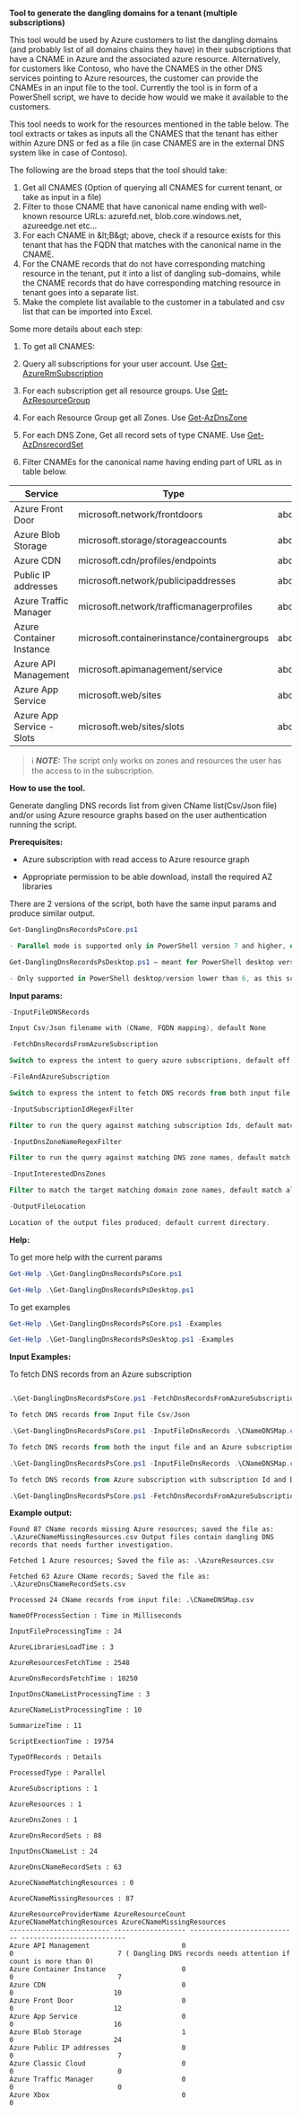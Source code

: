 **Tool to generate the dangling domains for a tenant (multiple subscriptions)**

This tool would be used by Azure customers to list the dangling domains (and probably list of all domains chains they have) in their subscriptions that have a CNAME in Azure and the associated azure resource. Alternatively, for customers like Contoso, who have the CNAMES in the other DNS services pointing to Azure resources, the customer can provide the CNAMEs in an input file to the tool. Currently the tool is in form of a PowerShell script, we have to decide how would we make it available to the customers.

This tool needs to work for the resources mentioned in the table below. The tool extracts or takes as inputs all the CNAMES that the tenant has either within Azure DNS or fed as a file (in case CNAMES are in the external DNS system like in case of Contoso).

The following are the broad steps that the tool should take:

1. Get all CNAMES (Option of querying all CNAMES for current tenant, or take as input in a file)
2. Filter to those CNAME that have canonical name ending with well-known resource URLs: azurefd.net, blob.core.windows.net, azureedge.net etc…
3. For each CNAME in \&lt;B\&gt; above, check if a resource exists for this tenant that has the FQDN that matches with the canonical name in the CNAME.
4. For the CNAME records that do not have corresponding matching resource in the tenant, put it into a list of dangling sub-domains, while the CNAME records that do have corresponding matching resource in tenant goes into a separate list.
5. Make the complete list available to the customer in a tabulated and csv list that can be imported into Excel.

Some more details about each step:

1. To get all CNAMES:
  1. Query all subscriptions for your user account. Use [Get-AzureRmSubscription](https://docs.microsoft.com/en-us/powershell/module/azurerm.profile/get-azurermsubscription?view=azurermps-6.13.0)
  2. For each subscription get all resource groups. Use [Get-AzResourceGroup](https://docs.microsoft.com/en-us/powershell/module/az.resources/get-azresourcegroup?view=azps-4.4.0)
  3. For each Resource Group get all Zones. Use [Get-AzDnsZone](https://docs.microsoft.com/en-us/powershell/module/az.dns/get-azdnszone?view=azps-4.4.0)
  4. For each DNS Zone, Get all record sets of type CNAME. Use [Get-AzDnsrecordSet](https://docs.microsoft.com/en-us/powershell/module/az.dns/get-azdnsrecordset?view=azps-4.4.0)

1. Filter CNAMEs for the canonical name having ending part of URL as in table below.

| Service | Type | Example |
| --- | --- | --- |
| Azure Front Door | microsoft.network/frontdoors | abc .azurefd.net |
| Azure Blob Storage | microsoft.storage/storageaccounts | abc. blob.core.windows.net |
| Azure CDN | microsoft.cdn/profiles/endpoints | abc.azureedge.net |
| Public IP addresses | microsoft.network/publicipaddresses | abc.EastUs.cloudapp.azure.com |
| Azure Traffic Manager | microsoft.network/trafficmanagerprofiles | abc.trafficmanager.net |
| Azure Container Instance | microsoft.containerinstance/containergroups | abc.EastUs.azurecontainer.io |
| Azure API Management | microsoft.apimanagement/service | abc.azure-api.net |
| Azure App Service | microsoft.web/sites | abc.azurewebsites.net |
| Azure App Service - Slots | microsoft.web/sites/slots | abc-def.azurewebsites.net |



> ℹ️ **_NOTE:_**  The script only works on zones and resources the user has the access to in the subscription. 


**How to use the tool.**

Generate dangling DNS records list from given CName list(Csv/Json file) and/or using Azure resource graphs based on the user authentication running the script.

**Prerequisites:**

- Azure subscription with read access to Azure resource graph

- Appropriate permission to be able download, install the required AZ libraries

There are 2 versions of the script, both have the same input params and produce similar output.

```powershell
Get-DanglingDnsRecordsPsCore.ps1

- Parallel mode is supported only in PowerShell version 7 and higher, else will run serial mode.

Get-DanglingDnsRecordsPsDesktop.ps1 – meant for PowerShell desktop version (version lower than 6)

- Only supported in PowerShell desktop/version lower than 6, as this script is using windows workflows.
```

**Input params:**

```powershell
-InputFileDNSRecords 

Input Csv/Json filename with (CName, FQDN mapping), default None

-FetchDnsRecordsFromAzureSubscription

Switch to express the intent to query azure subscriptions, default off.

-FileAndAzureSubscription 

Switch to express the intent to fetch DNS records from both input file and from Azure DNS records, default off.

-InputSubscriptionIdRegexFilter 

Filter to run the query against matching subscription Ids, default match all.

-InputDnsZoneNameRegexFilter 

Filter to run the query against matching DNS zone names, default match all.

-InputInterestedDnsZones 

Filter to match the target matching domain zone names, default match all.

-OutputFileLocation 

Location of the output files produced; default current directory.
```

**Help:**

To get more help with the current params

```powershell
Get-Help .\Get-DanglingDnsRecordsPsCore.ps1

Get-Help .\Get-DanglingDnsRecordsPsDesktop.ps1

```

To get examples

```powershell
Get-Help .\Get-DanglingDnsRecordsPsCore.ps1 -Examples

Get-Help .\Get-DanglingDnsRecordsPsDesktop.ps1 -Examples

```
**Input Examples:**

To fetch DNS records from an Azure subscription

```powershell

.\Get-DanglingDnsRecordsPsCore.ps1 -FetchDnsRecordsFromAzureSubscription

To fetch DNS records from Input file Csv/Json

.\Get-DanglingDnsRecordsPsCore.ps1 -InputFileDnsRecords .\CNameDNSMap.csv

To fetch DNS records from both the input file and an Azure subscription

.\Get-DanglingDnsRecordsPsCore.ps1 -InputFileDnsRecords .\CNameDNSMap.csv -FileAndAzureSubscription

To fetch DNS records from Azure subscription with subscription Id and DNS zone filters to reduce the scope of search.

.\Get-DanglingDnsRecordsPsCore.ps1 -FetchDnsRecordsFromAzureSubscription -InputSubscriptionIdRegexFilter 533 -InputDnsZoneNameRegexFilter testdnszone-1.a

```

**Example output:**

 ``` 
Found 87 CName records missing Azure resources; saved the file as: .\AzureCNameMissingResources.csv Output files contain dangling DNS records that needs further investigation.

Fetched 1 Azure resources; Saved the file as: .\AzureResources.csv

Fetched 63 Azure CName records; Saved the file as: .\AzureDnsCNameRecordSets.csv

Processed 24 CName records from input file: .\CNameDNSMap.csv

NameOfProcessSection : Time in Milliseconds

InputFileProcessingTime : 24

AzureLibrariesLoadTime : 3

AzureResourcesFetchTime : 2548

AzureDnsRecordsFetchTime : 10250

InputDnsCNameListProcessingTime : 3

AzureCNameListProcessingTime : 10

SummarizeTime : 11

ScriptExectionTime : 19754

TypeOfRecords : Details

ProcessedType : Parallel

AzureSubscriptions : 1

AzureResources : 1

AzureDnsZones : 1

AzureDnsRecordSets : 88

InputDnsCNameList : 24

AzureDnsCNameRecordSets : 63

AzureCNameMatchingResources : 0

AzureCNameMissingResources : 87
``` 
``` 
AzureResourceProviderName AzureResourceCount AzureCNameMatchingResources AzureCNameMissingResources
------------------------- ------------------ --------------------------- --------------------------
Azure API Management                       0                           0                          7 ( Dangling DNS records needs attention if count is more than 0)
Azure Container Instance                   0                           0                          7
Azure CDN                                  0                           0                         10
Azure Front Door                           0                           0                         12
Azure App Service                          0                           0                         16
Azure Blob Storage                         1                           0                         24
Azure Public IP addresses                  0                           0                          7
Azure Classic Cloud                        0                           0                          0
Azure Traffic Manager                      0                           0                          0
Azure Xbox                                 0                           0                          
 ``` 

